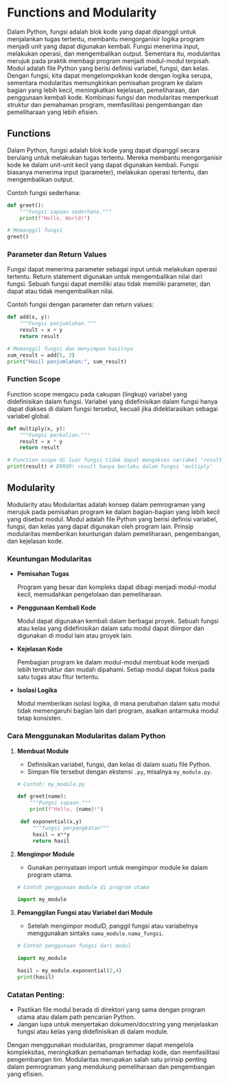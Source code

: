 # Functions and Modularity

Dalam Python, fungsi adalah blok kode yang dapat dipanggil untuk menjalankan tugas tertentu, membantu mengorganisir logika program menjadi unit yang dapat digunakan kembali. Fungsi menerima input, melakukan operasi, dan mengembalikan output. Sementara itu, modularitas merujuk pada praktik membagi program menjadi modul-modul terpisah. Modul adalah file Python yang berisi definisi variabel, fungsi, dan kelas. Dengan fungsi, kita dapat mengelompokkan kode dengan logika serupa, sementara modularitas memungkinkan pemisahan program ke dalam bagian yang lebih kecil, meningkatkan kejelasan, pemeliharaan, dan penggunaan kembali kode. Kombinasi fungsi dan modularitas memperkuat struktur dan pemahaman program, memfasilitasi pengembangan dan pemeliharaan yang lebih efisien.

## Functions

Dalam Python, fungsi adalah blok kode yang dapat dipanggil secara berulang untuk melakukan tugas tertentu. Mereka membantu mengorganisir kode ke dalam unit-unit kecil yang dapat digunakan kembali. Fungsi biasanya menerima input (parameter), melakukan operasi tertentu, dan mengembalikan output.

Contoh fungsi sederhana:

```python
def greet():
    """Fungsi sapaan sederhana."""
    print(f"Hello, World!")

# Memanggil fungsi
greet()
```

### Parameter dan Return Values

Fungsi dapat menerima parameter sebagai input untuk melakukan operasi tertentu. Return statement digunakan untuk mengembalikan nilai dari fungsi. Sebuah fungsi dapat memiliki atau tidak memiliki parameter, dan dapat atau tidak mengembalikan nilai.

Contoh fungsi dengan parameter dan return values:

```python
def add(x, y):
    """Fungsi penjumlahan."""
    result = x + y
    return result

# Memanggil fungsi dan menyimpan hasilnya
sum_result = add(5, 3)
print("Hasil penjumlahan:", sum_result)
```

### Function Scope

Function scope mengacu pada cakupan (lingkup) variabel yang didefinisikan dalam fungsi. Variabel yang didefinisikan dalam fungsi hanya dapat diakses di dalam fungsi tersebut, kecuali jika dideklarasikan sebagai variabel global.

```python
def multiply(x, y):
    """Fungsi perkalian."""
    result = x * y
    return result

# Function scope di luar fungsi tidak dapat mengakses variabel 'result'
print(result) # ERROR! result hanya berlaku dalam fungsi 'multiply'
```

## Modularity

Modularity atau Modularitas adalah konsep dalam pemrograman yang merujuk pada pemisahan program ke dalam bagian-bagian yang lebih kecil yang disebut modul. Modul adalah file Python yang berisi definisi variabel, fungsi, dan kelas yang dapat digunakan oleh program lain. Prinsip modularitas memberikan keuntungan dalam pemeliharaan, pengembangan, dan kejelasan kode.

### Keuntungan Modularitas

- **Pemisahan Tugas**

  Program yang besar dan kompleks dapat dibagi menjadi modul-modul kecil, memudahkan pengelolaan dan pemeliharaan.

- **Penggunaan Kembali Kode**

  Modul dapat digunakan kembali dalam berbagai proyek. Sebuah fungsi atau kelas yang didefinisikan dalam satu modul dapat diimpor dan digunakan di modul lain atau proyek lain.

- **Kejelasan Kode**

  Pembagian program ke dalam modul-modul membuat kode menjadi lebih terstruktur dan mudah dipahami. Setiap modul dapat fokus pada satu tugas atau fitur tertentu.

- **Isolasi Logika**

  Modul memberikan isolasi logika, di mana perubahan dalam satu modul tidak memengaruhi bagian lain dari program, asalkan antarmuka modul tetap konsisten.

### Cara Menggunakan Modularitas dalam Python

1. **Membuat Module**

   - Definisikan variabel, fungsi, dan kelas di dalam suatu file Python.
   - Simpan file tersebut dengan ekstensi `.py`, misalnya `my_module.py`.

   ```python
   # Contoh: my_module.py

   def greet(name):
       """Fungsi sapaan."""
       print(f"Hello, {name}!")

    def exponential(x,y)
        """fungsi perpangkatan"""
        hasil = x**y
        return hasil

   ```

2. **Mengimpor Module**

   - Gunakan pernyataan import untuk mengimpor module ke dalam program utama.

   ```python
   # Contoh penggunaan module di program utama

   import my_module
   ```

3. **Pemanggilan Fungsi atau Variabel dari Module**

   - Setelah mengimpor modulD, panggil fungsi atau variabelnya menggunakan sintaks `nama_module.nama_fungsi`.

   ```python
   # Contoh penggunaan fungsi dari modul

   import my_module

   hasil = my_module.exponential(2,4)
   print(hasil)
   ```

### Catatan Penting:

- Pastikan file modul berada di direktori yang sama dengan program utama atau dalam path pencarian Python.
- Jangan lupa untuk menyertakan dokumen/docstring yang menjelaskan fungsi atau kelas yang didefinisikan di dalam module.

Dengan menggunakan modularitas, programmer dapat mengelola kompleksitas, meningkatkan pemahaman terhadap kode, dan memfasilitasi pengembangan tim. Modularitas merupakan salah satu prinsip penting dalam pemrograman yang mendukung pemeliharaan dan pengembangan yang efisien.

